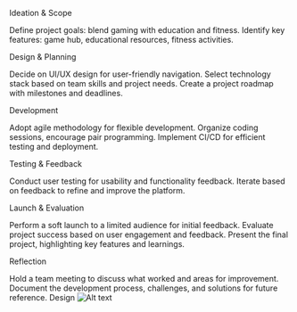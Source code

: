 Ideation & Scope

Define project goals: blend gaming with education and fitness.
Identify key features: game hub, educational resources, fitness activities.

Design & Planning

Decide on UI/UX design for user-friendly navigation.
Select technology stack based on team skills and project needs.
Create a project roadmap with milestones and deadlines.

Development

Adopt agile methodology for flexible development.
Organize coding sessions, encourage pair programming.
Implement CI/CD for efficient testing and deployment.

Testing & Feedback

Conduct user testing for usability and functionality feedback.
Iterate based on feedback to refine and improve the platform.

Launch & Evaluation

Perform a soft launch to a limited audience for initial feedback.
Evaluate project success based on user engagement and feedback.
Present the final project, highlighting key features and learnings.

Reflection

Hold a team meeting to discuss what worked and areas for improvement.
Document the development process, challenges, and solutions for future reference.
Design
![Alt text](</student/images/Screenshot 2024-02-25 at 4.38.24 PM.png>)